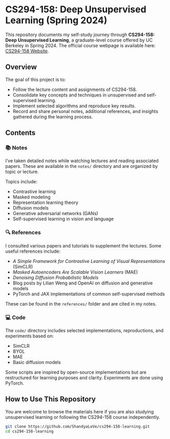 # CS294-158: Deep Unsupervised Learning (Spring 2024)

This repository documents my self-study journey through **CS294-158: Deep Unsupervised Learning**, a graduate-level course offered by UC Berkeley in Spring 2024. The official course webpage is available here: [CS294-158 Website](https://sites.google.com/view/berkeley-cs294-158-sp24/home).

## Overview

The goal of this project is to:
- Follow the lecture content and assignments of CS294-158.
- Consolidate key concepts and techniques in unsupervised and self-supervised learning.
- Implement selected algorithms and reproduce key results.
- Record and share personal notes, additional references, and insights gathered during the learning process.

## Contents

### 📚 Notes
I’ve taken detailed notes while watching lectures and reading associated papers. These are available in the `notes/` directory and are organized by topic or lecture.

Topics include:
- Contrastive learning
- Masked modeling
- Representation learning theory
- Diffusion models
- Generative adversarial networks (GANs)
- Self-supervised learning in vision and language

### 🔍 References
I consulted various papers and tutorials to supplement the lectures. Some useful references include:
- *A Simple Framework for Contrastive Learning of Visual Representations* (SimCLR)
- *Masked Autoencoders Are Scalable Vision Learners* (MAE)
- *Denoising Diffusion Probabilistic Models*
- Blog posts by Lilian Weng and OpenAI on diffusion and generative models
- PyTorch and JAX implementations of common self-supervised methods

These can be found in the `references/` folder and are cited in my notes.

### 💻 Code
The `code/` directory includes selected implementations, reproductions, and experiments based on:
- SimCLR
- BYOL
- MAE
- Basic diffusion models

Some scripts are inspired by open-source implementations but are restructured for learning purposes and clarity. Experiments are done using PyTorch.

## How to Use This Repository

You are welcome to browse the materials here if you are also studying unsupervised learning or following the CS294-158 course independently.

```bash
git clone https://github.com/ShandyaLoVe/cs294-158-learning.git
cd cs294-158-learning
